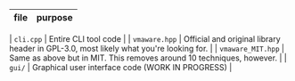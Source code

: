 | file | purpose |
|------|---------|

| `cli.cpp`  | Entire CLI tool code |
| `vmaware.hpp` | Official and original library header in GPL-3.0, most likely what you're looking for. |
| `vmaware_MIT.hpp` | Same as above but in MIT. This removes around 10 techniques, however. |
| `gui/`  | Graphical user interface code (WORK IN PROGRESS) |